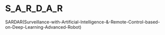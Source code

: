 # S_A_R_D_A_R
SARDAR(Surveillance-with-Artificial-Intelligence-&amp;-Remote-Control-based-on-Deep-Learning-Advanced-Robot)
